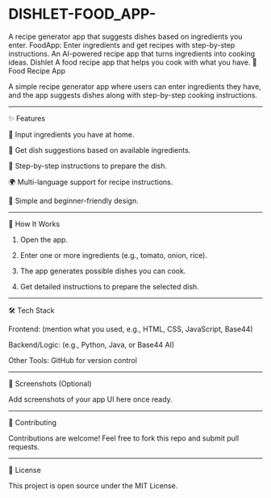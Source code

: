 # DISHLET-FOOD_APP-
A recipe generator app that suggests dishes based on ingredients you enter.  FoodApp: Enter ingredients and get recipes with step-by-step instructions.  An AI-powered recipe app that turns ingredients into cooking ideas.  Dishlet A food recipe app that helps you cook with what you have.
🍲 Food Recipe App

A simple recipe generator app where users can enter ingredients they have, and the app suggests dishes along with step-by-step cooking instructions.


---

✨ Features

📝 Input ingredients you have at home.

🍳 Get dish suggestions based on available ingredients.

📖 Step-by-step instructions to prepare the dish.

🌍 Multi-language support for recipe instructions.

🎨 Simple and beginner-friendly design.



---

🚀 How It Works

1. Open the app.


2. Enter one or more ingredients (e.g., tomato, onion, rice).


3. The app generates possible dishes you can cook.


4. Get detailed instructions to prepare the selected dish.




---

🛠 Tech Stack

Frontend: (mention what you used, e.g., HTML, CSS, JavaScript, Base44)

Backend/Logic: (e.g., Python, Java, or Base44 AI)

Other Tools: GitHub for version control



---

📸 Screenshots (Optional)

Add screenshots of your app UI here once ready.


---

🤝 Contributing

Contributions are welcome! Feel free to fork this repo and submit pull requests.


---

📜 License

This project is open source under the MIT License.


